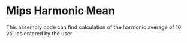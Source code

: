 # Mips Harmonic Mean
 This assembly code can find calculation of the harmonic average of 10 values ​​entered by the user

